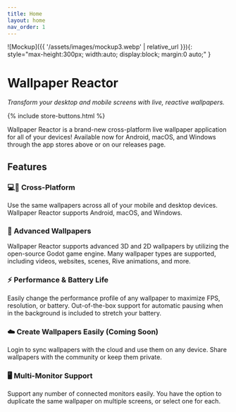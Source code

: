 ```yaml
---
title: Home
layout: home
nav_order: 1
---
```


![Mockup]({{ '/assets/images/mockup3.webp' | relative_url }}){: style="max-height:300px; width:auto; display:block; margin:0 auto;" }

# Wallpaper Reactor

_Transform your desktop and mobile screens with live, reactive wallpapers._

{% include store-buttons.html %}

Wallpaper Reactor is a brand-new cross-platform live wallpaper application for all of your devices! Available now for Android, macOS, and Windows through the app stores above or on our releases page.

## Features
### 💻📱 Cross-Platform
Use the same wallpapers across all of your mobile and desktop devices. Wallpaper Reactor supports Android, macOS, and Windows.

### 🚀 Advanced Wallpapers
Wallpaper Reactor supports advanced 3D and 2D wallpapers by utilizing the open-source Godot game engine. Many wallpaper types are supported, including videos, websites, scenes, Rive animations, and more.

### ⚡️ Performance & Battery Life
Easily change the performance profile of any wallpaper to maximize FPS, resolution, or battery. Out-of-the-box support for automatic pausing when in the background is included to stretch your battery.

### ☁️ Create Wallpapers Easily (Coming Soon)
Login to sync wallpapers with the cloud and use them on any device. Share wallpapers with the community or keep them private.

### 🖥️ Multi-Monitor Support
Support any number of connected monitors easily. You have the option to duplicate the same wallpaper on multiple screens, or select one for each.
